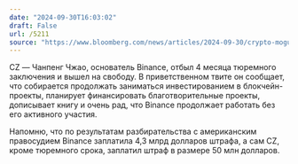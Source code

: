 ```yaml
---
date: "2024-09-30T16:03:02"
draft: False
url: /5211
source: "https://www.bloomberg.com/news/articles/2024-09-30/crypto-mogul-zhao-vows-more-tech-investment-after-leaving-us-custody"
---
```


CZ — Чанпенг Чжао, основатель Binance, отбыл 4 месяца тюремного заключения и вышел на свободу. В приветственном твите он сообщает, что собирается продолжать заниматься инвестированием в блокчейн-проекты, планирует финансировать благотворительные проекты, дописывает книгу и очень рад, что Binance продолжает работать без его активного участия.

Напомню, что по результатам разбирательства с американским правосудием Binance заплатила 4,3 млрд долларов штрафа, а сам CZ, кроме тюремного срока, заплатил штраф в размере 50 млн долларов.
